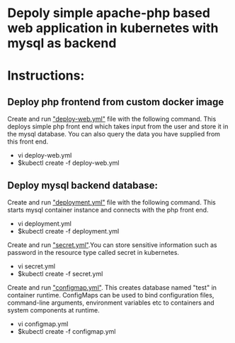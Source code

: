 # Depoly simple apache-php based web application in kubernetes with mysql as backend
# Instructions:

## Deploy php frontend from custom docker image

Create and run ["deploy-web.yml"](https://github.com/pralove/lamp/blob/c95622712fe431032cbf3da281710aeac3c083f1/deploy-web.yml) file with the following command. This deploys simple php front end which takes input from the user and store it in the mysql database. You can also query the data you have supplied from this front end. 

* vi deploy-web.yml
* $kubectl create -f deploy-web.yml

## Deploy mysql backend database:

Create and run ["deployment.yml"](https://github.com/pralove/lamp/blob/c95622712fe431032cbf3da281710aeac3c083f1/mysql/deployment.yml) file with the following command. This starts mysql container instance and connects with the php front end. 

* vi deployment.yml
* $kubectl create -f deployment.yml

Create and run ["secret.yml"](https://github.com/pralove/lamp/blob/c95622712fe431032cbf3da281710aeac3c083f1/mysql/secret.yml).You can store sensitive information such as password in the resource type called secret in kubernetes. 

* vi secret.yml
* $kubectl create -f secret.yml

Create and run ["configmap.yml"](https://github.com/pralove/lamp/blob/c95622712fe431032cbf3da281710aeac3c083f1/mysql/configmap.yml). This creates database named "test" in container runtime. ConfigMaps can be used to bind configuration files, command-line arguments, environment variables etc to containers and system components at runtime. 

* vi configmap.yml
* $kubectl create -f configmap.yml



